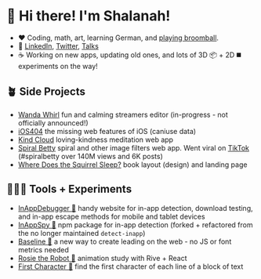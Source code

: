 <!-- ![](https://github.com/shalanah/shalanah/blob/master/shalanah.png?raw=true) -->
# 👋 Hi there! I'm Shalanah!

- ❤️ Coding, math, art, learning German, and [playing broomball](https://youtu.be/jXegEec5dC8?t=1973).
- 📍 <a target="_blank" href="https://linkedin.com/in/shalanah">LinkedIn</a>, <a target="_blank" href="https://twitter.com/shalanahfaith">Twitter</a>, <a href="https://github.com/shalanah/talks">Talks</a>
- ☕️ Working on new apps, updating old ones, and lots of 3D 📦 + 2D ◼️ experiments on the way!
 
## 🪴 Side Projects
- <a href="https://wandawhirl.com">Wanda Whirl</a> fun and calming streamers editor (in-progress - not officially announced!)
- <a href="https://ios404.com">iOS404</a> the missing web features of iOS (caniuse data)
- <a href="https://kindcloud.app">Kind Cloud</a> loving-kindness meditation web app
- <a href="https://spiralbetty.com">Spiral Betty</a> spiral and other image filters web app. Went viral on <a href="https://tiktok.com/tag/spiralbetty">TikTok</a> (#spiralbetty over 140M views and 6K posts)
- <a href="https://wheredoesthesquirrelsleep.com">Where Does the Squirrel Sleep?</a> book layout (design) and landing page

## 👩🏻‍🔬 Tools + Experiments

- <a href="https://github.com/shalanah/inapp-debugger">InAppDebugger 🐞</a> handy website for in-app detection, download testing, and in-app escape methods for mobile and tablet devices
- <a href="https://github.com/shalanah/inapp-spy">InAppSpy 🔎</a> npm package for in-app detection (forked + refactored from the no longer maintained `detect-inapp`)
- <a href="https://github.com/shalanah/baseline">Baseline 📏</a> a new way to create leading on the web - no JS or font metrics needed
- [Rosie the Robot 🤖](https://rosie-rive.netlify.app/) animation study with Rive + React
- [First Character 📝](https://github.com/shalanah/block-wrap-breaks) find the first character of each line of a block of text

<!--
## 💻 Code Challenges

- [Wordle Clone (Birdle)](https://github.com/shalanah/birdle)
- [BabylonJS](https://github.com/shalanah/babylonjs-try)
- [Company Team Page](https://github.com/shalanah/design-engineer-exercise)
- [Events calendar](https://github.com/shalanah/mia-events)
- [Slingshot](https://github.com/shalanah/slingshot)
-->

<!--
**shalanah/shalanah** is a ✨ _special_ ✨ repository because its `README.md` (this file) appears on your GitHub profile.

Here are some ideas to get you started:

- 🔭 I’m currently working on ...
- 🌱 I’m currently learning ...
- 👯 I’m looking to collaborate on ...
- 🤔 I’m looking for help with ...
- 💬 Ask me about ...
- 📫 How to reach me: ...
- 😄 Pronouns: ...
- ⚡ Fun fact: ...
-->
